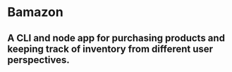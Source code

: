 # Bamazon 

## A CLI and node app for purchasing products and keeping track of inventory from different user perspectives.